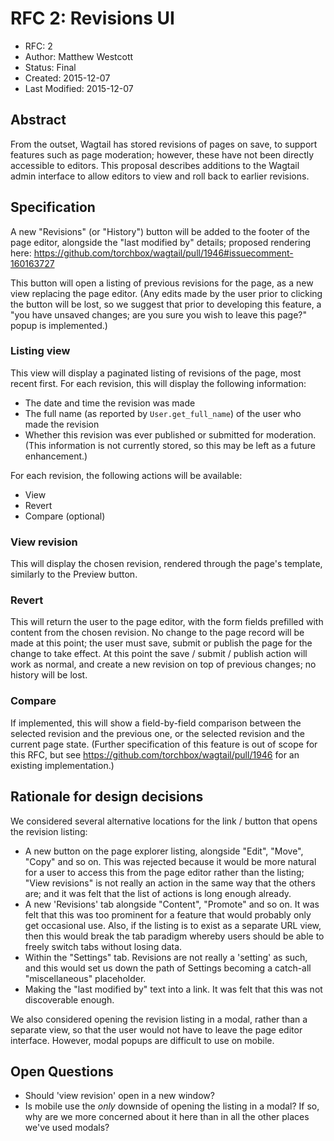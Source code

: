 # RFC 2: Revisions UI

* RFC: 2
* Author: Matthew Westcott
* Status: Final
* Created: 2015-12-07
* Last Modified: 2015-12-07

## Abstract

From the outset, Wagtail has stored revisions of pages on save, to support
features such as page moderation; however, these have not been directly
accessible to editors. This proposal describes additions to the Wagtail admin
interface to allow editors to view and roll back to earlier revisions.

## Specification

A new "Revisions" (or "History") button will be added to the footer of the
page editor, alongside the "last modified by" details; proposed rendering here:
https://github.com/torchbox/wagtail/pull/1946#issuecomment-160163727

This button will open a listing of previous revisions for the page, as a new
view replacing the page editor. (Any edits made by the user prior to clicking
the button will be lost, so we suggest that prior to developing this feature, a
"you have unsaved changes; are you sure you wish to leave this page?" popup is
implemented.)

### Listing view

This view will display a paginated listing of revisions of the page, most
recent first. For each revision, this will display the following information:

* The date and time the revision was made
* The full name (as reported by ``User.get_full_name``) of the user who made
  the revision
* Whether this revision was ever published or submitted for moderation. (This
  information is not currently stored, so this may be left as a future
  enhancement.)

For each revision, the following actions will be available:

* View
* Revert
* Compare (optional)

### View revision

This will display the chosen revision, rendered through the page's template,
similarly to the Preview button.

### Revert

This will return the user to the page editor, with the form fields prefilled
with content from the chosen revision. No change to the page record will be
made at this point; the user must save, submit or publish the page for the
change to take effect. At this point the save / submit / publish action will
work as normal, and create a new revision on top of previous changes; no
history will be lost.

### Compare

If implemented, this will show a field-by-field comparison between the selected
revision and the previous one, or the selected revision and the current page
state. (Further specification of this feature is out of scope for this RFC, but
see https://github.com/torchbox/wagtail/pull/1946 for an existing implementation.)

## Rationale for design decisions

We considered several alternative locations for the link / button that opens
the revision listing:

* A new button on the page explorer listing, alongside "Edit", "Move", "Copy"
  and so on. This was rejected because it would be more natural for a user to
  access this from the page editor rather than the listing; "View revisions" is
  not really an action in the same way that the others are; and it was felt that
  the list of actions is long enough already.
* A new 'Revisions' tab alongside "Content", "Promote" and so on. It was felt
  that this was too prominent for a feature that would probably only get
  occasional use. Also, if the listing is to exist as a separate URL view, then
  this would break the tab paradigm whereby users should be able to freely
  switch tabs without losing data.
* Within the "Settings" tab. Revisions are not really a 'setting' as such, and
  this would set us down the path of Settings becoming a catch-all
  "miscellaneous" placeholder.
* Making the "last modified by" text into a link. It was felt that this was not
  discoverable enough.

We also considered opening the revision listing in a modal, rather than a
separate view, so that the user would not have to leave the page editor
interface. However, modal popups are difficult to use on mobile.

## Open Questions

* Should 'view revision' open in a new window?
* Is mobile use the *only* downside of opening the listing in a modal? If so,
  why are we more concerned about it here than in all the other places we've
  used modals?
